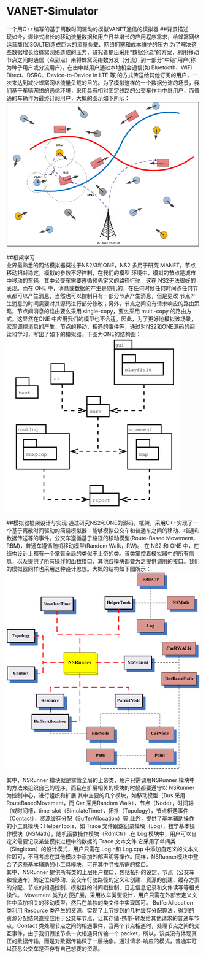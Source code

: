 # VANET-Simulator
一个用C++编写的基于离散时间驱动的模拟VANET通信的模拟器
##背景描述  
现如今，爆炸式增长的移动流量数据和用户日益增长的应用程序需求，给蜂窝网络运营商(如3G/LTE)造成巨大的流量负载、网络拥塞和成本维护的压力.为了解决这些数据增长给蜂窝网络造成的压力，研究者提出采用“数据分流”的方案，利用移动节点之间的通信（点到点）来将蜂窝网络数分发（分流）到一部分“中继”用户(称为种子用户或分流用户)，在由中继用户通过本地机会通信(如 Bluetooth、WiFi Direct、DSRC、Device-to-Device in LTE 等)的方式传送给其他订阅的用户，一次来达到减少蜂窝网络流量负载的目的。为了模拟这样的一个数据分流的场景，我们基于车辆网络的通信环境，采用具有相对固定线路的公交车作为中继用户，而普通的车辆作为最终订阅用户，大概的图示如下所示：  
![](map.png)  

##框架学习  
业界最熟悉的网络模拟器莫过于NS2/3和ONE，NS2 多用于研究 MANET，节点移动相对稳定，模拟的参数不好控制，在我们的模型
环境中，模拟的节点是城市中移动的车辆，其中公交车需要遵循预先定义的路径行驶，这在 NS2无法很好的表现。而在 ONE 中，消息或数据的产生是随机的，在任何时候任何时间点任何节点都可以产生消息，当然也可以控制只有一部分节点产生消息，但是更改
节点产生消息的时间需要对其源码进行部分修改；另外，节点之间没有请求响应的路由策略，节点间消息的路由要么采用 single-copy，要么采用 multi-copy 的路由方式。这显然在ONE 中应用我们的模型也不合适。因此，为了更好地模拟该场景，宏观调控消息的产生，节点的移动，相遇的事件等，通过对NS2和ONE源码的阅读和学习，写出了如下的模拟器。下图为ONE的结构图：  
![](/one.png)   

##模拟器框架设计与实现 
通过研究NS2和ONE的源码，框架，采用C++实现了一个基于离散时间驱动的简易模拟器：能够模拟公交车和普通车之间的移动、相遇和数据传送等的事件。公交车遵循基于路径的移动模型(Route-Based  Movement，RBM)，普通车遵循随机移动模型(Random Walk，RW)。 在 NS2 和 ONE 中，在结构设计上都有一个掌管全局的类似于上帝的类。该类掌控着模拟器中的所有信息，以及提供了所有操作的函数接口，其他各模块都要为之提供调用的接口。我们的模拟器同样也采用这种设计思想。大概的结构如下图所示：  
![](simulator.png)   
   
其中，NSRunner 模块就是掌管全局的上帝类，用户只需调用NSRunner 模块中的方法来组织自己的程序，而且在扩展相关的模块的时候都要遵守以 NSRunner 为控制中心，进行组织和扩展.其中主要的几个模块，如移动模型（Bus 采用RouteBasedMovement，而 Car 采用Random  Walk），节点（Node），时间轴（或时间槽，time-slot（SimulateTime），拓扑（Topology），节点相遇事件（Contact），资源缓存分配（BufferAllocation）等.此外，提供了基本辅助操作的小工具模块：HelperTools，如 Trace 文件跟踪记录模块（Log），数学基本操作模块（NSMath），随机函数操作模块（RdmCtr）.在 Log 模块中，用户可以自定义需要记录某些模拟过程中的数据的 Trace 文本文件.它采用了单间类（Singleton）的设计模式，用户只需在 Log.h和 Log.cpp 中添加自定义的文本文件即可，不用考虑在其他模块中添加外部声明等操作。同样，NSRunner模块中整合了这些基本辅助的小工具模块，可在其中寻找所需的接口。  
其中，NSRunner 提供所有类的上层用户接口，包括拓扑的设定、节点（公交车和普通车）的定位和移动、公交车行驶路径的定义和创建、资源的创建、缓存方案的分配、节点的相遇控制、模拟器的时间戳控制、日志信息记录和文件读写等相关操作。  Movement
类为方便扩展，采用枚举类型设计，用户只需在外部宏定义文件中添加相关的移动模型，然后在单独的类文件中实现即可。  BufferAllocation 类利用 Resource 类产生的资源，实现了上节提到的几种缓存分配算法，得到的资源分配结果直接应用于公交车节点，让其存储-携带-转发给其他请求的普通车节点。Contact 类处理节点之间的相遇事件，当两个节点相遇时，处理节点之间的交互事件，由于我们假设节点一次相遇只传输一个 packet，所以，该类没有体现真正的数据传输，而是对数据传输做了一层抽象。通过请求-响应的模式，普通车可以获悉公交车是否存有自己想要的资源。
